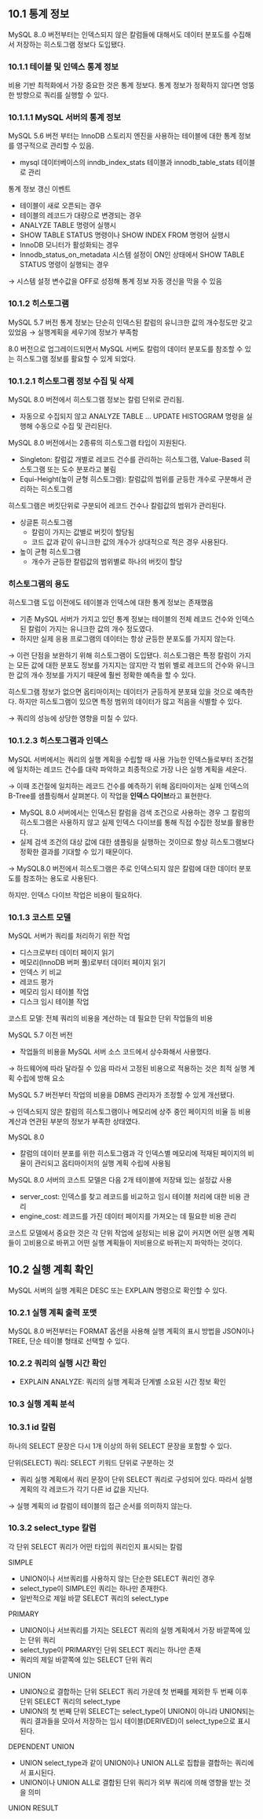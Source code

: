 
## 10.1 통계 정보
MySQL 8..0 버전부터는 인덱스되지 않은 칼럼들에 대해서도 데이터 분포도를 수집해서 저장하는 히스토그램 정보다 도입됐다.

### 10.1.1 테이블 및 인덱스 통계 정보
비용 기반 최적화에서 가장 중요한 것은 통계 정보다. 통계 정보가 정확하지 않다면 엉뚱한 방향으로 쿼리를 실행할 수 있다. 

### 10.1.1.1 MySQL 서버의 통계 정보
MySQL 5.6 버전 부터는 InnoDB 스토리지 엔진을 사용하는 테이블에 대한 통계 정보를 영구적으로 관리할 수 있음.

- mysql 데이터베이스의 inndb_index_stats 테이블과 innodb_table_stats 테이블로 관리

통계 정보 갱신 이벤트

- 테이블이 새로 오픈되는 경우
- 테이블의 레코드가 대량으로 변경되는 경우
- ANALYZE TABLE 명령어 실행시
- SHOW TABLE STATUS 명령이나 SHOW INDEX FROM 명령어 실행시
- InnoDB 모니터가 활성화되는 경우
- Innodb_status_on_metadata 시스템 설정이 ON인 상태에서 SHOW TABLE STATUS 명령이 실행되는 경우

→ 시스템 설정 변수값을 OFF로 성정해 통계 정보 자동 갱신을 막을 수 있음

### 10.1.2 히스토그램

MySQL 5.7 버전 통계 정보는 단순히 인덱스된 칼럼의 유니크한 값의 개수정도만 갖고 있었음 → 실행계획을 세우기에 정보가 부족함

8.0 버전으로 업그레이드되면서 MySQL 서버도 칼럼의 데이터 분포도를 참조할 수 있는 히스토그램 정보를 활요할 수 있게 되었다.

### 10.1.2.1 히스토그램 정보 수집 및 삭제

MySQL 8.0 버전에서 히스토그램 정보는 칼럼 단위로 관리됨.

- 자동으로 수집되지 않고 ANALYZE TABLE … UPDATE HISTOGRAM 명령을 실행해 수동으로 수집 및 관리된다.

MySQL 8.0 버전에서는 2종류의 히스토그램 타입이 지원된다.

- Singleton: 칼럼값 개별로 레코드 건수를 관리하는 히스토그램, Value-Based 히스토그램 또는 도수 분포라고 불림
- Equi-Height(높이 균형 히스토그램): 칼럼값의 범위를 균등한 개수로 구분해서 관리하는 히스토그램

히스토그램은 버킷단위로 구분되어 레코드 건수나 칼럼값의 범위가 관리된다.

- 싱글톤 히스토그램
    - 칼럼이 가지는 값별로 버킷이 할당됨
    - 코드 값과 같이 유니크한 값의 개수가 상대적으로 적은 경우 사용된다.
- 높이 균형 히스토그램
    - 개수가 균등한 칼럼값의 범위별로 하나의 버킷이 할당

### 히스토그램의 용도

히스토그램 도입 이전에도 테이블과 인덱스에 대한 통계 정보는 존재했음

- 기존 MySQL 서버가 가지고 있던 통계 정보는 테이블의 전체 레코드 건수와 인덱스된 칼럼이 가지는 유니크한 값의 개수 정도였다.
- 하지만 실제 응용 프로그램의 데이터는 항상 균등한 분포도를 가지지 않는다.

→ 이런 단점을 보완하기 위해 히스토그램이 도입됐다. 히스토그램은 특정 칼럼이 가지는 모든 값에 대한 분포도 정보를 가지지는 않지만 각 범위 별로 레코드의 건수와 유니크한 값의 개수 정보를 가지기 때문에 훨씬 정확한 예측을 할 수 있다.

히스토그램 정보가 없으면 옵티마이저는 데이터가 균등하게 분포돼 있을 것으로 예측한다. 하지만 히스토그램이 있으면 특정 범위의 데이터가 많고 적음을 식별할 수 있다.

→ 쿼리의 성능에 상당한 영향을 미칠 수 있다.

### 10.1.2.3 히스토그램과 인덱스

MySQL 서버에서는 쿼리의 실행 계획을 수립할 때 사용 가능한 인덱스들로부터 조건절에 일치하는 레코드 건수를 대략 파악하고 최종적으로 가장 나은 실행 계획을 세운다.

→ 이때 조건절에 일치하는 레코드 건수를 예측하기 위해 옵티마이저는 실제 인덱스의 B-Tree를 샘플링해서 살펴본다. 이 작업을 **인덱스 다이브**라고 표현한다.

- MySQL 8.0 서버에서는 인덱스된 칼럼을 검색 조건으로 사용하는 경우 그 칼럼의 히스토그램은 사용하지 않고 실제 인덱스 다이브를 통해 직접 수집한 정보를 활용한다.
- 실제 검색 조건의 대상 값에 대한 샘플링을 실행하는 것이므로 항상 히스토그램보다 정확한 결과를 기대할 수 있기 때문이다.

→ MySQL8.0 버전에서 히스토그램은 주로 인덱스되지 않은 칼럼에 대한 데이터 분포도를 참조하는 용도로 사용된다.

하지만. 인덱스 다이브 작업은 비용이 필요하다.

### 10.1.3 코스트 모델

MySQL 서버가 쿼리를 처리하기 위한 작업

- 디스크로부터 데이터 페이지 읽기
- 메모리(InnoDB 버퍼 풀)로부터 데이터 페이지 읽기
- 인덱스 키 비교
- 레코드 평가
- 메모리 임시 테이블 작업
- 디스크 임시 테이블 작업

코스트 모델: 전체 쿼리의 비용을 계산하는 데 필요한 단위 작업들의 비용

MySQL 5.7 이전 버전

- 작업들의 비용을 MySQL 서버 소스 코드에서 상수화해서 사용했다.

→ 하드웨어에 따라 달라질 수 있음 따라서 고정된 비용으로 적용하는 것은 최적 실행 계획 수립에 방해 요소

MySQL 5.7 버전부터 작업의 비용을 DBMS 관리자가 조정할 수 있게 개선됐다.

→ 인덱스되지 않은 칼럼의 히스토그램이나 메모리에 상주 중인 페이지의 비율 등 비용 계산과 연관된 부분의 정보가 부족한 상태였다.

MySQL 8.0

- 칼럼의 데이터 분포를 위한 히스토그램과 각 인덱스별 메모리에 적재된 페이지의 비율이 관리되고 옵티마이저의 실행 계획 수립에 사용됨

MySQL 8.0 서버의 코스트 모델은 다음 2개 테이블에 저장돼 있는 설정값 사용

- server_cost: 인덱스를 찾고 레코드를 비교하고 임시 테이블 처리에 대한 비용 관리
- engine_cost: 레코드를 가진 데이터 페이지를 가져오는 데 필요한 비용 관리

코스트 모델에서 중요한 것은 각 단위 작업에 설정되는 비용 값이 커지면 어떤 실행 계획들이 고비용으로 바뀌고 어떤 실행 계획들이 저비용으로 바뀌는지 파악하는 것이다.

## 10.2 실행 계획 확인

MySQL 서버의 실행 계획은 DESC 또는 EXPLAIN 명령으로 확인할 수 있다.

### 10.2.1 실행 계획 출력 포맷

MySQL 8.0 버전부터는 FORMAT 옵션을 사용해 실행 계획의 표시 방법을 JSON이나 TREE, 단순 테이블 형태로 선택할 수 있다.

### 10.2.2 쿼리의 실행 시간 확인

- EXPLAIN ANALYZE: 쿼리의 실행 계획과 단계별 소요된 시간 정보 확인

### 10.3 실행 계획 분석

### 10.3.1 id 칼럼

하나의 SELECT 문장은 다시 1개 이상의 하위 SELECT 문장을 포함할 수 있다.

단위(SELECT) 쿼리: SELECT 키워드 단위로 구분하는 것

- 쿼리 실행 계획에서 쿼리 문장이 단위 SELECT 쿼리로 구성되어 있다. 따라서 실행 계획의 각 레코드가 각기 다른 id 값을 지닌다.

→ 실행 계획의 id 칼럼이 테이블의 접근 순서를 의미하지 않는다.

### 10.3.2 select_type 칼럼

각 단위 SELECT 쿼리가 어떤 타입의 쿼리인지 표시되는 칼럼

SIMPLE

- UNION이나 서브쿼리를 사용하지 않는 단순한 SELECT 쿼리인 경우
- select_type이 SIMPLE인 쿼리는 하나만 존재한다.
- 일반적으로 제일 바깥 SELECT 쿼리의 select_type

PRIMARY

- UNION이나 서브쿼리를 가지는 SELECT 쿼리의 실행 계획에서 가장 바깥쪽에 있는 단위 쿼리
- select_type이 PRIMARY인 단위 SELECT 쿼리는 하나만 존재
- 쿼리의 제일 바깥쪽에 있는 SELECT 단위 쿼리

UNION

- UNION으로 결합하는 단위 SELECT 쿼리 가운데 첫 번째를 제외한 두 번째 이후 단위 SELECT 쿼리의 select_type
- UNION의 첫 번째 단위 SELECT는 select_type이 UNION이 아니라 UNION되는 쿼리 결과들을 모아서 저장하는 임시 테이블(DERIVED)이 select_type으로 표시된다.

DEPENDENT UNION

- UNION select_type과 같이 UNION이나 UNION ALL로 집합을 결합하는 쿼리에서 표시된다.
- UNION이나 UNION ALL로 결합된 단위 쿼리가 외부 쿼리에 의해 영향을 받는 것을 의미

UNION RESULT
